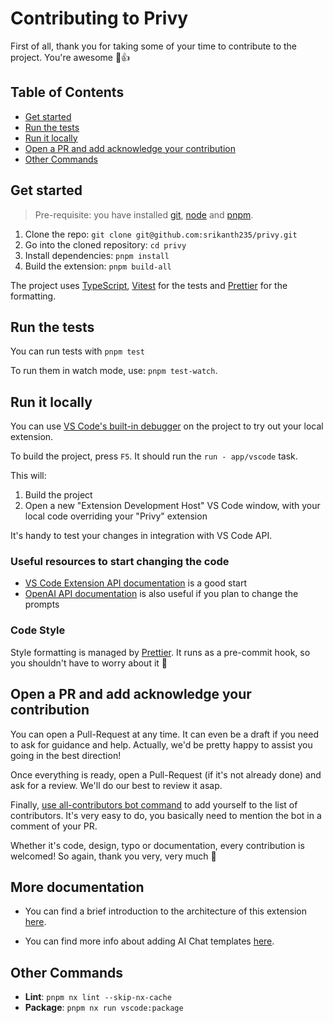 # Contributing to Privy

First of all, thank you for taking some of your time to contribute to the project. You're awesome 🦆👍

## Table of Contents

- [Get started](#get-started)
- [Run the tests](#run-the-tests)
- [Run it locally](#run-it-locally)
- [Open a PR and add acknowledge your contribution](#open-a-pr-and-add-acknowledge-your-contribution)
- [Other Commands](#other-commands)

## Get started

> Pre-requisite: you have installed [git][install-git], [node][install-node] and [pnpm][install-pnpm].

1. Clone the repo: `git clone git@github.com:srikanth235/privy.git`
1. Go into the cloned repository: `cd privy`
1. Install dependencies: `pnpm install`
1. Build the extension: `pnpm build-all`

The project uses [TypeScript][typescript], [Vitest][vitest] for the tests and [Prettier][prettier] for the formatting.

## Run the tests

You can run tests with `pnpm test`

To run them in watch mode, use: `pnpm test-watch`.

## Run it locally

You can use [VS Code's built-in debugger][vscode-debug-extension] on the project to try out your local extension.

To build the project, press `F5`. It should run the `run - app/vscode` task.

This will:

1. Build the project
2. Open a new "Extension Development Host" VS Code window, with your local code overriding your "Privy" extension

It's handy to test your changes in integration with VS Code API.

### Useful resources to start changing the code

- [VS Code Extension API documentation][vscode-extension-docs] is a good start
- [OpenAI API documentation][openai-docs] is also useful if you plan to change the prompts

### Code Style

Style formatting is managed by [Prettier][prettier]. It runs as a pre-commit hook, so you shouldn't have to worry about it 👐

## Open a PR and add acknowledge your contribution

You can open a Pull-Request at any time. It can even be a draft if you need to ask for guidance and help. Actually, we'd be pretty happy to assist you going in the best direction!

Once everything is ready, open a Pull-Request (if it's not already done) and ask for a review. We'll do our best to review it asap.

Finally, [use all-contributors bot command][all-contributors-bot-command] to add yourself to the list of contributors. It's very easy to do, you basically need to mention the bot in a comment of your PR.

Whether it's code, design, typo or documentation, every contribution is welcomed! So again, thank you very, very much 🦆

## More documentation

- You can find a brief introduction to the architecture of this extension [here][architecture-doc].

- You can find more info about adding AI Chat templates [here][template-doc].

## Other Commands

- **Lint**: `pnpm nx lint --skip-nx-cache`
- **Package**: `pnpm nx run vscode:package`‍

<!-- Links -->

[install-git]: https://git-scm.com/book/en/v2/Getting-Started-Installing-Git
[install-node]: https://nodejs.org/en/download/
[install-pnpm]: https://pnpm.io/installation
[typescript]: https://www.typescriptlang.org/
[vitest]: https://vitest.dev/
[prettier]: https://prettier.io
[vscode-extension-docs]: https://code.visualstudio.com/api
[openai-docs]: https://platform.openai.com/docs/introduction
[vscode-debug-extension]: https://code.visualstudio.com/api/get-started/your-first-extension#debugging-the-extension
[all-contributors-bot-command]: https://allcontributors.org/docs/en/bot/usage#all-contributors-add
[architecture-doc]: https://github.com/srikanth235/privy/blob/main/doc/architecture.md
[template-doc]: https://github.com/srikanth235/privy/blob/main/doc/privy-templates.md
